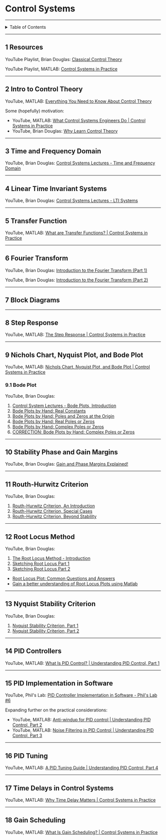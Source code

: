 # Control Systems

---

<details markdown="1">
  <summary>Table of Contents</summary>

<!-- TOC -->
* [Control Systems](#control-systems)
  * [1 Resources](#1-resources)
  * [2 Intro to Control Theory](#2-intro-to-control-theory)
  * [3 Time and Frequency Domain](#3-time-and-frequency-domain)
  * [4 Linear Time Invariant Systems](#4-linear-time-invariant-systems)
  * [5 Transfer Function](#5-transfer-function)
  * [6 Fourier Transform](#6-fourier-transform)
  * [7 Block Diagrams](#7-block-diagrams)
  * [8 Step Response](#8-step-response)
  * [9 Nichols Chart, Nyquist Plot, and Bode Plot](#9-nichols-chart-nyquist-plot-and-bode-plot)
    * [9.1 Bode Plot](#91-bode-plot)
  * [10 Stability Phase and Gain Margins](#10-stability-phase-and-gain-margins)
  * [11 Routh-Hurwitz Criterion](#11-routh-hurwitz-criterion)
  * [12 Root Locus Method](#12-root-locus-method)
  * [13 Nyquist Stability Criterion](#13-nyquist-stability-criterion)
  * [14 PID Controllers](#14-pid-controllers)
  * [15 PID Implementation in Software](#15-pid-implementation-in-software)
  * [16 PID Tuning](#16-pid-tuning)
  * [17 Time Delays in Control Systems](#17-time-delays-in-control-systems)
  * [18 Gain Scheduling](#18-gain-scheduling)
<!-- TOC -->

</details>

---

## 1 Resources

YouTube Playlist, Brian
Douglas: [Classical Control Theory](https://youtube.com/playlist?list=PLUMWjy5jgHK1NC52DXXrriwihVrYZKqjk)

YouTube Playlist,
MATLAB: [Control Systems in Practice](https://youtube.com/playlist?list=PLn8PRpmsu08pFBqgd_6Bi7msgkWFKL33b)

---

## 2 Intro to Control Theory

YouTube,
MATLAB: [Everything You Need to Know About Control Theory](https://youtu.be/lBC1nEq0_nk)

Some (hopefully) motivation:

- YouTube,
  MATLAB: [What Control Systems Engineers Do | Control Systems in Practice](https://youtu.be/ApMz1-MK9IQ)
- YouTube, Brian
  Douglas: [Why Learn Control Theory](https://youtu.be/oBc_BHxw78s)

---

## 3 Time and Frequency Domain

YouTube, Brian
Douglas: [Control Systems Lectures - Time and Frequency Domain](https://youtu.be/noycLIZbK_k)

---

## 4 Linear Time Invariant Systems

YouTube, Brian
Douglas: [Control Systems Lectures - LTI Systems](https://youtu.be/3eDDTFcSC_Y)

---

## 5 Transfer Function

YouTube,
MATLAB: [What are Transfer Functions? | Control Systems in Practice](https://youtu.be/2Xl7--Df3g8)

---

## 6 Fourier Transform

YouTube, Brian
Douglas: [Introduction to the Fourier Transform (Part 1)](https://youtu.be/1JnayXHhjlg)

YouTube, Brian
Douglas: [Introduction to the Fourier Transform (Part 2)](https://youtu.be/kKu6JDqNma8)

---

## 7 Block Diagrams

---

## 8 Step Response

YouTube,
MATLAB: [The Step Response | Control Systems in Practice](https://youtu.be/USH75nuHV6w)

---

## 9 Nichols Chart, Nyquist Plot, and Bode Plot

YouTube,
MATLAB: [Nichols Chart, Nyquist Plot, and Bode Plot | Control Systems in Practice](https://youtu.be/QAfk8TuOM68)

### 9.1 Bode Plot

YouTube, Brian Douglas:

1. [Control System Lectures - Bode Plots, Introduction](https://youtu.be/_eh1conN6YM)
2. [Bode Plots by Hand: Real Constants](https://youtu.be/CSAp9ooQRT0)
3. [Bode Plots by Hand: Poles and Zeros at the Origin](https://youtu.be/E6R2XUEyRy0)
4. [Bode Plots by Hand: Real Poles or Zeros](https://youtu.be/O2Cw_4zd-aU)
5. [Bode Plots by Hand: Complex Poles or Zeros](https://youtu.be/GIlx9Yu__y8)
6. [CORRECTION: Bode Plots by Hand: Complex Poles or Zeros](https://youtu.be/4d4WJdU61Js)

---

## 10 Stability Phase and Gain Margins

YouTube, Brian
Douglas: [Gain and Phase Margins Explained!](https://youtu.be/ThoA4amCAX4)

---

## 11 Routh-Hurwitz Criterion

YouTube, Brian Douglas:

1. [Routh-Hurwitz Criterion, An Introduction](https://youtu.be/WBCZBOB3LCA)
2. [Routh-Hurwitz Criterion, Special Cases](https://youtu.be/oMmUPvn6lP8)
3. [Routh-Hurwitz Criterion, Beyond Stability](https://youtu.be/wGC5C_7Yy-s)

---

## 12 Root Locus Method

YouTube, Brian Douglas:

1. [The Root Locus Method - Introduction](https://youtu.be/CRvVDoQJjYI)
2. [Sketching Root Locus Part 1](https://youtu.be/eTVddYCeiKI)
3. [Sketching Root Locus Part 2](https://youtu.be/jb_FiP5tKig)

- [Root Locus Plot: Common Questions and Answers](https://youtu.be/WLBszzT0jp4)
- [Gain a better understanding of Root Locus Plots using Matlab](https://youtu.be/pG3_b7wuweQ)

---

## 13 Nyquist Stability Criterion

YouTube, Brian Douglas:

1. [Nyquist Stability Criterion, Part 1](https://youtu.be/sof3meN96MA)
2. [Nyquist Stability Criterion, Part 2](https://youtu.be/tsgOstfoNhk)

---

## 14 PID Controllers

YouTube,
MATLAB: [What Is PID Control? | Understanding PID Control, Part 1](https://youtu.be/wkfEZmsQqiA)

---

## 15 PID Implementation in Software

YouTube, Phil's
Lab: [PID Controller Implementation in Software - Phil's Lab #6](https://youtu.be/zOByx3Izf5U)

Expanding further on the practical considerations:

- YouTube,
  MATLAB: [Anti-windup for PID control | Understanding PID Control, Part 2](https://youtu.be/NVLXCwc8HzM)
- YouTube,
  MATLAB: [Noise Filtering in PID Control | Understanding PID Control, Part 3](https://youtu.be/7dUVdrs1e18)

---

## 16 PID Tuning

YouTube,
MATLAB: [A PID Tuning Guide | Understanding PID Control, Part 4](https://youtu.be/sFOEsA0Irjs)

---

## 17 Time Delays in Control Systems

YouTube,
MATLAB: [Why Time Delay Matters | Control Systems in Practice](https://youtu.be/wouhREkqZa0)

---

## 18 Gain Scheduling

YouTube,
MATLAB: [What Is Gain Scheduling? | Control Systems in Practice](https://youtu.be/YiUjAV1bhKs)
